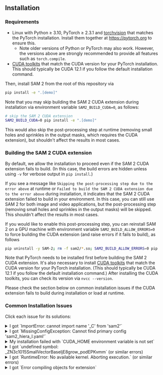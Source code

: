 ## Installation

### Requirements

- Linux with Python ≥ 3.10, PyTorch ≥ 2.3.1 and [torchvision](https://github.com/pytorch/vision/) that matches the PyTorch installation. Install them together at https://pytorch.org to ensure this.
  * Note older versions of Python or PyTorch may also work. However, the versions above are strongly recommended to provide all features such as `torch.compile`.
- [CUDA toolkits](https://developer.nvidia.com/cuda-toolkit-archive) that match the CUDA version for your PyTorch installation. This should typically be CUDA 12.1 if you follow the default installation command.

Then, install SAM 2 from the root of this repository via
```bash
pip install -e ".[demo]"
```

Note that you may skip building the SAM 2 CUDA extension during installation via environment variable `SAM2_BUILD_CUDA=0`, as follows:
```bash
# skip the SAM 2 CUDA extension
SAM2_BUILD_CUDA=0 pip install -e ".[demo]"
```
This would also skip the post-processing step at runtime (removing small holes and sprinkles in the output masks, which requires the CUDA extension), but shouldn't affect the results in most cases.

### Building the SAM 2 CUDA extension

By default, we allow the installation to proceed even if the SAM 2 CUDA extension fails to build. (In this case, the build errors are hidden unless using `-v` for verbose output in `pip install`.)

If you see a message like `Skipping the post-processing step due to the error above` at runtime or `Failed to build the SAM 2 CUDA extension due to the error above` during installation, it indicates that the SAM 2 CUDA extension failed to build in your environment. In this case, you can still use SAM 2 for both image and video applications, but the post-processing step (removing small holes and sprinkles in the output masks) will be skipped. This shouldn't affect the results in most cases.

If you would like to enable this post-processing step, you can reinstall SAM 2 on a GPU machine with environment variable `SAM2_BUILD_ALLOW_ERRORS=0` to force building the CUDA extension (and raise errors if it fails to build), as follows
```bash
pip uninstall -y SAM-2; rm -f sam2/*.so; SAM2_BUILD_ALLOW_ERRORS=0 pip install -v -e ".[demo]"
```

Note that PyTorch needs to be installed first before building the SAM 2 CUDA extension. It's also necessary to install [CUDA toolkits](https://developer.nvidia.com/cuda-toolkit-archive) that match the CUDA version for your PyTorch installation. (This should typically be CUDA 12.1 if you follow the default installation command.) After installing the CUDA toolkits, you can check its version via `nvcc --version`.

Please check the section below on common installation issues if the CUDA extension fails to build during installation or load at runtime.

### Common Installation Issues

Click each issue for its solutions:

<details>
<summary>
I got `ImportError: cannot import name '_C' from 'sam2'`
</summary>
<br/>

This is usually because you haven't run the `pip install -e ".[demo]"` step above or the installation failed. Please install SAM 2 first, and see the other issues if your installation fails.

In some systems, you may need to run `python setup.py build_ext --inplace` in the SAM 2 repo root as suggested in https://github.com/facebookresearch/segment-anything-2/issues/77.
</details>

<details>
<summary>
I got `MissingConfigException: Cannot find primary config 'sam2_hiera_l.yaml'`
</summary>
<br/>

This is usually because you haven't run the `pip install -e .` step above, so `sam2_configs` isn't in your Python's `sys.path`. Please run this installation step. In case it still fails after the installation step, you may try manually adding the root of this repo to `PYTHONPATH` via
```bash
export SAM2_REPO_ROOT=/path/to/segment-anything-2  # path to this repo
export PYTHONPATH="${SAM2_REPO_ROOT}:${PYTHONPATH}"
```
to manually add `sam2_configs` into your Python's `sys.path`.

</details>

<details>
<summary>
My installation failed with `CUDA_HOME environment variable is not set`
</summary>
<br/>

This usually happens because the installation step cannot find the CUDA toolkits (that contain the NVCC compiler) to build a custom CUDA kernel in SAM 2. Please install [CUDA toolkits](https://developer.nvidia.com/cuda-toolkit-archive) or the version that matches the CUDA version for your PyTorch installation. If the error persists after installing CUDA toolkits, you may explicitly specify `CUDA_HOME` via
```
export CUDA_HOME=/usr/local/cuda  # change to your CUDA toolkit path
```
and rerun the installation.

Also, you should make sure
```
python -c 'import torch; from torch.utils.cpp_extension import CUDA_HOME; print(torch.cuda.is_available(), CUDA_HOME)'
```
print `(True, a directory with cuda)` to verify that the CUDA toolkits are correctly set up.

If you are still having problems after verifying that the CUDA toolkit is installed and the `CUDA_HOME` environment variable is set properly, you may have to add the `--no-build-isolation` flag to the pip command:
```
pip install --no-build-isolation -e .
```

</details>

<details>
<summary>
I got `undefined symbol: _ZN3c1015SmallVectorBaseIjE8grow_podEPKvmm` (or similar errors)
</summary>
<br/>

This usually happens because you have multiple versions of dependencies (PyTorch or CUDA) in your environment. During installation, the SAM 2 library is compiled against one version library while at run time it links against another version. This might be due to that you have different versions of PyTorch or CUDA installed separately via `pip` or `conda`. You may delete one of the duplicates to only keep a single PyTorch and CUDA version.

In particular, if you have a lower PyTorch version than 2.3.1, it's recommended to upgrade to PyTorch 2.3.1 or higher first. Otherwise, the installation script will try to upgrade to the latest PyTorch using `pip`, which could sometimes lead to duplicated PyTorch installation if you have previously installed another PyTorch version using `conda`.

We have been building SAM 2 against PyTorch 2.3.1 internally. However, a few user comments (e.g. https://github.com/facebookresearch/segment-anything-2/issues/22, https://github.com/facebookresearch/segment-anything-2/issues/14) suggested that downgrading to PyTorch 2.1.0 might resolve this problem. In case the error persists, you may try changing the restriction from `torch>=2.3.1` to `torch>=2.1.0` in both [`pyproject.toml`](pyproject.toml) and [`setup.py`](setup.py) to allow PyTorch 2.1.0.
</details>

<details>
<summary>
I got `RuntimeError: No available kernel. Aborting execution.` (or similar errors)
</summary>
<br/>

This is probably because your machine doesn't have a GPU or a compatible PyTorch version for Flash Attention (see also https://discuss.pytorch.org/t/using-f-scaled-dot-product-attention-gives-the-error-runtimeerror-no-available-kernel-aborting-execution/180900 for a discussion in PyTorch forum). You may be able to resolve this error by replacing the line
```python
OLD_GPU, USE_FLASH_ATTN, MATH_KERNEL_ON = get_sdpa_settings()
```
in [`sam2/modeling/sam/transformer.py`](sam2/modeling/sam/transformer.py) with
```python
OLD_GPU, USE_FLASH_ATTN, MATH_KERNEL_ON = True, True, True
```
to relax the attention kernel setting and use other kernels than Flash Attention.
</details>

<details>
<summary>
I got `Error compiling objects for extension`
</summary>
<br/>

You may see error log of:
> unsupported Microsoft Visual Studio version! Only the versions between 2017 and 2022 (inclusive) are supported! The nvcc flag '-allow-unsupported-compiler' can be used to override this version check; however, using an unsupported host compiler may cause compilation failure or incorrect run time execution. Use at your own risk.

This is probably because your versions of CUDA and Visual Studio are incompatible. (see also https://stackoverflow.com/questions/78515942/cuda-compatibility-with-visual-studio-2022-version-17-10 for a discussion in stackoverflow).<br> 
You may be able to fix this by adding the `-allow-unsupported-compiler` argument to `nvcc` after L48 in the [setup.py](https://github.com/facebookresearch/segment-anything-2/blob/main/setup.py). <br>
After adding the argument, `get_extension()` will look like this:
```python
def get_extensions():
    srcs = ["sam2/csrc/connected_components.cu"]
    compile_args = {
        "cxx": [],
        "nvcc": [
            "-DCUDA_HAS_FP16=1",
            "-D__CUDA_NO_HALF_OPERATORS__",
            "-D__CUDA_NO_HALF_CONVERSIONS__",
            "-D__CUDA_NO_HALF2_OPERATORS__",
            "-allow-unsupported-compiler"  # Add this argument
        ],
    }
    ext_modules = [CUDAExtension("sam2._C", srcs, extra_compile_args=compile_args)]
    return ext_modules
```
</details>

